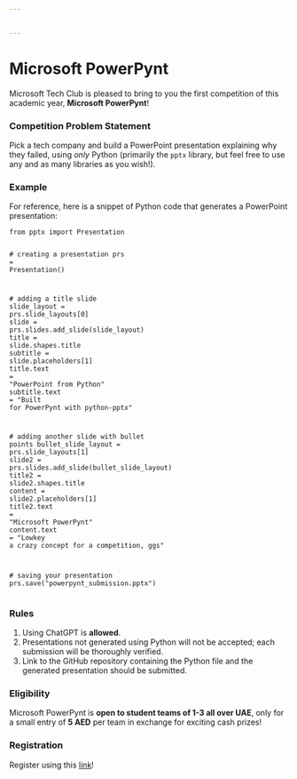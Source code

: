 ```yaml
---


---
```


<h1 id="microsoft-powerpynt">Microsoft PowerPynt</h1>
<p>Microsoft Tech Club is pleased to bring to you the first competition of this academic year, <strong>Microsoft PowerPynt</strong>!</p>
<h3 id="competition-problem-statement">Competition Problem Statement</h3>
<p>Pick a tech company and build a PowerPoint presentation explaining why they failed, using <em>only</em> Python (primarily the <code>pptx</code> library, but feel free to use any and as many libraries as you wish!).</p>
<h3 id="example">Example</h3>
<p>For reference, here is a snippet of Python code that generates a PowerPoint presentation:</p>
<pre class=" language-python"><code class="prism  language-python"><span class="token keyword">from</span> pptx <span class="token keyword">import</span> Presentation

<span class="token comment"># creating a presentation</span>
prs <span class="token operator">=</span> Presentation<span class="token punctuation">(</span><span class="token punctuation">)</span>

<span class="token comment"># adding a title slide</span>
slide_layout <span class="token operator">=</span> prs<span class="token punctuation">.</span>slide_layouts<span class="token punctuation">[</span><span class="token number">0</span><span class="token punctuation">]</span>
slide <span class="token operator">=</span> prs<span class="token punctuation">.</span>slides<span class="token punctuation">.</span>add_slide<span class="token punctuation">(</span>slide_layout<span class="token punctuation">)</span>
title <span class="token operator">=</span> slide<span class="token punctuation">.</span>shapes<span class="token punctuation">.</span>title
subtitle <span class="token operator">=</span> slide<span class="token punctuation">.</span>placeholders<span class="token punctuation">[</span><span class="token number">1</span><span class="token punctuation">]</span>
title<span class="token punctuation">.</span>text <span class="token operator">=</span> <span class="token string">"PowerPoint from Python"</span>
subtitle<span class="token punctuation">.</span>text <span class="token operator">=</span> <span class="token string">"Built for PowerPynt with python-pptx"</span>

<span class="token comment"># adding another slide with bullet points</span>
bullet_slide_layout <span class="token operator">=</span> prs<span class="token punctuation">.</span>slide_layouts<span class="token punctuation">[</span><span class="token number">1</span><span class="token punctuation">]</span>
slide2 <span class="token operator">=</span> prs<span class="token punctuation">.</span>slides<span class="token punctuation">.</span>add_slide<span class="token punctuation">(</span>bullet_slide_layout<span class="token punctuation">)</span>
title2 <span class="token operator">=</span> slide2<span class="token punctuation">.</span>shapes<span class="token punctuation">.</span>title
content <span class="token operator">=</span> slide2<span class="token punctuation">.</span>placeholders<span class="token punctuation">[</span><span class="token number">1</span><span class="token punctuation">]</span>
title2<span class="token punctuation">.</span>text <span class="token operator">=</span> <span class="token string">"Microsoft PowerPynt"</span>
content<span class="token punctuation">.</span>text <span class="token operator">=</span> <span class="token string">"Lowkey a crazy concept for a competition, ggs"</span>

<span class="token comment"># saving your presentation</span>
prs<span class="token punctuation">.</span>save<span class="token punctuation">(</span><span class="token string">"powerpynt_submission.pptx"</span><span class="token punctuation">)</span>
</code></pre>
<h3 id="rules">Rules</h3>
<ol>
<li>Using ChatGPT is <strong>allowed</strong>.</li>
<li>Presentations not generated using Python will not be accepted; each submission will be thoroughly verified.</li>
<li>Link to the GitHub repository containing the Python file and the generated presentation should be submitted.</li>
</ol>
<h3 id="eligibility">Eligibility</h3>
<p>Microsoft PowerPynt is <strong>open to student teams of 1-3 all over UAE</strong>, only for a small entry of <strong>5 AED</strong> per team in exchange for exciting cash prizes!</p>
<h3 id="registration">Registration</h3>
<p>Register using this <a href="https://forms.gle/wK2peyigWnXZdbDC6">link</a>!</p>

